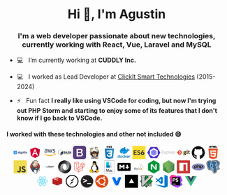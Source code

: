 <h1 align="center">Hi 👋, I'm Agustin</h1>
<h3 align="center">I'm a web developer passionate about new technologies, currently working with React, Vue, Laravel and MySQL</h3>

- 💻 &nbsp; I’m currently working at **CUDDLY Inc.**

- 💻 &nbsp; I worked as Lead Developer at [ClickIt Smart Technologies](https://www.clickittech.com.mx/) (2015-2024)

- ⚡ &nbsp; Fun fact **I really like using VSCode for coding, but now I'm trying out PHP Storm and starting to enjoy some of its features that I don't know if I go back to VSCode.**

<h4>I worked with these technologies and other not included 😄</h4>

<p align="center">
  <img src="https://raw.githubusercontent.com/AgusRdz/AgusRdz/master/images/logos/algolia.png" alt="algolia" width="30" height="30"/>
  <img src="https://raw.githubusercontent.com/AgusRdz/AgusRdz/master/images/logos/angular.png" alt="angular" width="30" height="30"/>
  <img src="https://raw.githubusercontent.com/AgusRdz/AgusRdz/master/images/logos/aws.png" alt="aws" width="30" height="30"/>
  <img src="https://raw.githubusercontent.com/AgusRdz/AgusRdz/master/images/logos/bash.png" alt="bash" width="30" height="30"/>
  <img src="https://raw.githubusercontent.com/AgusRdz/AgusRdz/master/images/logos/bootstrap.png" alt="bootstrap" width="30" height="30"/>
  <img src="https://raw.githubusercontent.com/AgusRdz/AgusRdz/master/images/logos/composer.png" alt="composer" width="30" height="30"/>
  <img src="https://raw.githubusercontent.com/AgusRdz/AgusRdz/master/images/logos/css.png" alt="css" width="30" height="30"/>
  <img src="https://raw.githubusercontent.com/AgusRdz/AgusRdz/master/images/logos/docker.png" alt="docker" width="30" height="30"/>
  <img src="https://raw.githubusercontent.com/AgusRdz/AgusRdz/master/images/logos/es6.png" alt="es6" width="30" height="30"/>
  <img src="https://raw.githubusercontent.com/AgusRdz/AgusRdz/master/images/logos/eslint.png" alt="eslint" width="30" height="30"/>
  <img src="https://raw.githubusercontent.com/AgusRdz/AgusRdz/master/images/logos/express.png" alt="express" width="30" height="30"/>
  <img src="https://raw.githubusercontent.com/AgusRdz/AgusRdz/master/images/logos/git.png" alt="git" width="30" height="30"/>
  <img src="https://raw.githubusercontent.com/AgusRdz/AgusRdz/master/images/logos/github.png" alt="github" width="30" height="30"/>
  <img src="https://raw.githubusercontent.com/AgusRdz/AgusRdz/master/images/logos/html.png" alt="html" width="30" height="30"/>
  <img src="https://raw.githubusercontent.com/AgusRdz/AgusRdz/master/images/logos/javascript.png" alt="javascript" width="30" height="30"/>
  <img src="https://raw.githubusercontent.com/AgusRdz/AgusRdz/master/images/logos/jenkins.png" alt="jenkins" width="30" height="30"/>
  <img src="https://raw.githubusercontent.com/AgusRdz/AgusRdz/master/images/logos/jquery.png" alt="jquery" width="30" height="30"/>
  <img src="https://raw.githubusercontent.com/AgusRdz/AgusRdz/master/images/logos/json.png" alt="json" width="30" height="30"/>
  <img src="https://raw.githubusercontent.com/AgusRdz/AgusRdz/master/images/logos/laravel.png" alt="laravel" width="30" height="30"/>
  <img src="https://raw.githubusercontent.com/AgusRdz/AgusRdz/master/images/logos/linux.png" alt="linux" width="30" height="30"/>
  <img src="https://raw.githubusercontent.com/AgusRdz/AgusRdz/master/images/logos/macos.png" alt="macos" width="30" height="30"/>
  <img src="https://raw.githubusercontent.com/AgusRdz/AgusRdz/master/images/logos/markdown.png" alt="markdown" width="30" height="30"/>
  <img src="https://raw.githubusercontent.com/AgusRdz/AgusRdz/master/images/logos/mysql.png" alt="mysql" width="30" height="30"/>
  <img src="https://raw.githubusercontent.com/AgusRdz/AgusRdz/master/images/logos/nginx.png" alt="nginx" width="30" height="30"/>
  <img src="https://raw.githubusercontent.com/AgusRdz/AgusRdz/master/images/logos/nodejs.png" alt="nodejs" width="30" height="30"/>
  <img src="https://raw.githubusercontent.com/AgusRdz/AgusRdz/master/images/logos/npm.png" alt="npm" width="30" height="30"/>
  <img src="https://raw.githubusercontent.com/AgusRdz/AgusRdz/master/images/logos/php.png" alt="php" width="30" height="30"/>
  <img src="https://raw.githubusercontent.com/AgusRdz/AgusRdz/master/images/logos/postgresql.png" alt="postgresql" width="30" height="30"/>
  <img src="https://raw.githubusercontent.com/AgusRdz/AgusRdz/master/images/logos/react.png" alt="react" width="30" height="30"/>
  <img src="https://raw.githubusercontent.com/AgusRdz/AgusRdz/master/images/logos/redis.png" alt="redis" width="30" height="30"/>
  <img src="https://raw.githubusercontent.com/AgusRdz/AgusRdz/master/images/logos/socket-io.png" alt="socket-io" width="30" height="30"/>
  <img src="https://raw.githubusercontent.com/AgusRdz/AgusRdz/master/images/logos/terminal.png" alt="terminal" width="30" height="30"/>
  <img src="https://raw.githubusercontent.com/AgusRdz/AgusRdz/master/images/logos/ubuntu.png" alt="ubuntu" width="30" height="30"/>
  <img src="https://raw.githubusercontent.com/AgusRdz/AgusRdz/master/images/logos/vagrant.png" alt="vagrant" width="30" height="30"/>
  <img src="https://raw.githubusercontent.com/AgusRdz/AgusRdz/master/images/logos/vercel.png" alt="vercel" width="30" height="30"/>
  <img src="https://raw.githubusercontent.com/AgusRdz/AgusRdz/master/images/logos/vim.png" alt="vim" width="30" height="30"/>
  <img src="https://raw.githubusercontent.com/AgusRdz/AgusRdz/master/images/logos/visual-studio-code.png" alt="visual-studio-code" width="30" height="30"/>
  <img src="https://raw.githubusercontent.com/AgusRdz/AgusRdz/master/images/logos/phpstorm.png" alt="phpstorm" width="30" height="30"/>
  <img src="https://raw.githubusercontent.com/AgusRdz/AgusRdz/master/images/logos/vue.png" alt="vue" width="30" height="30"/>
</p>

<!-- <p align="center">
  <img src="https://github-readme-stats.vercel.app/api?username=agusrdz&show_icons=true&count_private=true" alt="agusrdz" />
</p> -->

<!--
**AgusRdz/AgusRdz** is a ✨ _special_ ✨ repository because its `README.md` (this file) appears on your GitHub profile.

Here are some ideas to get you started:

- 🔭 I’m currently working on ...
- 🌱 I’m currently learning ...
- 👯 I’m looking to collaborate on ...
- 🤔 I’m looking for help with ...
- 💬 Ask me about ...
- 📫 How to reach me: ...
- 😄 Pronouns: ...
- ⚡ Fun fact: ...
-->
